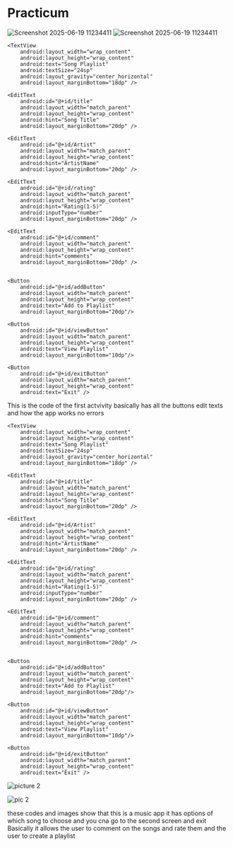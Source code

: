 # Practicum
![Screenshot 2025-06-19 11234411](https://github.com/user-attachments/assets/efec4d38-e3df-475f-96b8-d73f2c1b239f)
![Screenshot 2025-06-19 11234411](https://github.com/user-attachments/assets/d983ea4c-ec7b-42f0-9cd1-f89c255341ea)
<?xml version="1.0" encoding="utf-8"?>
<LinearLayout xmlns:android="http://schemas.android.com/apk/res/android"
    xmlns:tools="http://schemas.android.com/tools"
    android:layout_width="match_parent"
    android:layout_height="match_parent"
    android:orientation="vertical"
    android:padding="16dp">

    <TextView
        android:layout_width="wrap_content"
        android:layout_height="wrap_content"
        android:text="Song Playlist"
        android:textSize="24sp"
        android:layout_gravity="center_horizontal"
        android:layout_marginBottom="18dp" />

    <EditText
        android:id="@+id/title"
        android:layout_width="match_parent"
        android:layout_height="wrap_content"
        android:hint="Song Title"
        android:layout_marginBottom="20dp" />

    <EditText
        android:id="@+id/Artist"
        android:layout_width="match_parent"
        android:layout_height="wrap_content"
        android:hint="ArtistName"
        android:layout_marginBottom="20dp" />

    <EditText
        android:id="@+id/rating"
        android:layout_width="match_parent"
        android:layout_height="wrap_content"
        android:hint="Rating(1-5)"
        android:inputType="number"
        android:layout_marginBottom="20dp" />

    <EditText
        android:id="@+id/comment"
        android:layout_width="match_parent"
        android:layout_height="wrap_content"
        android:hint="comments"
        android:layout_marginBottom="20dp" />


    <Button
        android:id="@+id/addButton"
        android:layout_width="match_parent"
        android:layout_height="wrap_content"
        android:text="Add to Playlist"
        android:layout_marginBottom="20dp"/>

    <Button
        android:id="@+id/viewButton"
        android:layout_width="match_parent"
        android:layout_height="wrap_content"
        android:text="View Playlist"
        android:layout_marginBottom="10dp"/>

    <Button
        android:id="@+id/exitButton"
        android:layout_width="match_parent"
        android:layout_height="wrap_content"
        android:text="Exit" />



</LinearLayout>

This is the code of the first actvivity basically has all the buttons edit texts and how the app works no errors


<?xml version="1.0" encoding="utf-8"?>
<LinearLayout xmlns:android="http://schemas.android.com/apk/res/android"
    xmlns:tools="http://schemas.android.com/tools"
    android:layout_width="match_parent"
    android:layout_height="match_parent"
    android:orientation="vertical"
    android:padding="16dp">

    <TextView
        android:layout_width="wrap_content"
        android:layout_height="wrap_content"
        android:text="Song Playlist"
        android:textSize="24sp"
        android:layout_gravity="center_horizontal"
        android:layout_marginBottom="18dp" />

    <EditText
        android:id="@+id/title"
        android:layout_width="match_parent"
        android:layout_height="wrap_content"
        android:hint="Song Title"
        android:layout_marginBottom="20dp" />

    <EditText
        android:id="@+id/Artist"
        android:layout_width="match_parent"
        android:layout_height="wrap_content"
        android:hint="ArtistName"
        android:layout_marginBottom="20dp" />

    <EditText
        android:id="@+id/rating"
        android:layout_width="match_parent"
        android:layout_height="wrap_content"
        android:hint="Rating(1-5)"
        android:inputType="number"
        android:layout_marginBottom="20dp" />

    <EditText
        android:id="@+id/comment"
        android:layout_width="match_parent"
        android:layout_height="wrap_content"
        android:hint="comments"
        android:layout_marginBottom="20dp" />


    <Button
        android:id="@+id/addButton"
        android:layout_width="match_parent"
        android:layout_height="wrap_content"
        android:text="Add to Playlist"
        android:layout_marginBottom="20dp"/>

    <Button
        android:id="@+id/viewButton"
        android:layout_width="match_parent"
        android:layout_height="wrap_content"
        android:text="View Playlist"
        android:layout_marginBottom="10dp"/>

    <Button
        android:id="@+id/exitButton"
        android:layout_width="match_parent"
        android:layout_height="wrap_content"
        android:text="Exit" />



</LinearLayout>




![picture 2](https://github.com/user-attachments/assets/50bdb966-26b0-4a03-8ea4-b74564114adb)

![pic 2](https://github.com/user-attachments/assets/96f68f32-091f-474f-aee3-3d6c39c2a7ce)


these codes and images show that this is a music app it has options of which song to choose and you cna go to the second screen and exit
Basically it allows the user to comment on the songs and rate them
and the user to create a playlist





























